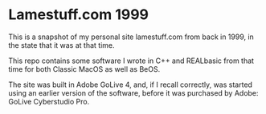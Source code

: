 # Lamestuff.com 1999

This is a snapshot of my personal site lamestuff.com from back in 1999, in the state that it was at that time.

This repo contains some software I wrote in C++ and REALbasic from that time for both Classic MacOS as well as
BeOS.

The site was built in Adobe GoLive 4, and, if I recall correctly, was started using an earlier version of the
software, before it was purchased by Adobe: GoLive Cyberstudio Pro.

